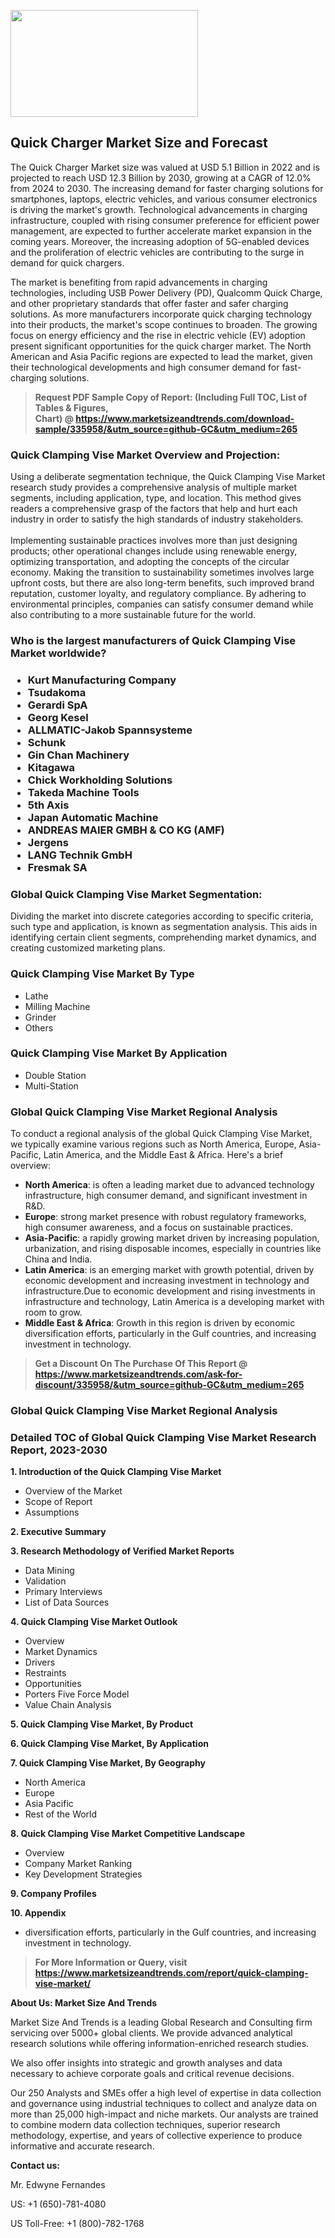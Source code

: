 <p><img class="alignnone size-medium wp-image-20088" src="https://ffe5etoiles.com/wp-content/uploads/2024/12/MST1-300x171.png" alt="" width="300" height="171" /></p><h2>Quick Charger Market Size and Forecast</h2><p>The Quick Charger Market size was valued at USD 5.1 Billion in 2022 and is projected to reach USD 12.3 Billion by 2030, growing at a CAGR of 12.0% from 2024 to 2030. The increasing demand for faster charging solutions for smartphones, laptops, electric vehicles, and various consumer electronics is driving the market's growth. Technological advancements in charging infrastructure, coupled with rising consumer preference for efficient power management, are expected to further accelerate market expansion in the coming years. Moreover, the increasing adoption of 5G-enabled devices and the proliferation of electric vehicles are contributing to the surge in demand for quick chargers.</p><p>The market is benefiting from rapid advancements in charging technologies, including USB Power Delivery (PD), Qualcomm Quick Charge, and other proprietary standards that offer faster and safer charging solutions. As more manufacturers incorporate quick charging technology into their products, the market's scope continues to broaden. The growing focus on energy efficiency and the rise in electric vehicle (EV) adoption present significant opportunities for the quick charger market. The North American and Asia Pacific regions are expected to lead the market, given their technological developments and high consumer demand for fast-charging solutions.</p></p><blockquote id="" class=""><strong>Request PDF Sample Copy of Report: (Including Full TOC, List of Tables &amp; Figures, Chart)&nbsp;@&nbsp;<strong><a href="https://www.marketsizeandtrends.com/download-sample/335958/&utm_source=github-GC&utm_medium=265" target="_blank">https://www.marketsizeandtrends.com/download-sample/335958/&utm_source=github-GC&utm_medium=265</a></strong></strong></blockquote><h3 id="" class="">Quick Clamping Vise Market&nbsp;Overview and Projection:</h3><p id="" class="">Using a deliberate segmentation technique, the Quick Clamping Vise Market research study provides a comprehensive analysis of multiple market segments, including application, type, and location. This method gives readers a comprehensive grasp of the factors that help and hurt each industry in order to satisfy the high standards of industry stakeholders. <br /> <br />Implementing sustainable practices involves more than just designing products; other operational changes include using renewable energy, optimizing transportation, and adopting the concepts of the circular economy. Making the transition to sustainability sometimes involves large upfront costs, but there are also long-term benefits, such improved brand reputation, customer loyalty, and regulatory compliance. By adhering to environmental principles, companies can satisfy consumer demand while also contributing to a more sustainable future for the world.</p><h3 id="" class="">Who is the largest manufacturers of&nbsp;Quick Clamping Vise Market worldwide?</h3><h3 class=""><p><ul><li>Kurt Manufacturing Company </li><li> Tsudakoma </li><li> Gerardi SpA </li><li> Georg Kesel </li><li> ALLMATIC-Jakob Spannsysteme </li><li> Schunk </li><li> Gin Chan Machinery </li><li> Kitagawa </li><li> Chick Workholding Solutions </li><li> Takeda Machine Tools </li><li> 5th Axis </li><li> Japan Automatic Machine </li><li> ANDREAS MAIER GMBH & CO KG (AMF) </li><li> Jergens </li><li> LANG Technik GmbH </li><li> Fresmak SA</li></ul></p></h3><h3 id="" class="">Global&nbsp;Quick Clamping Vise Market Segmentation:</h3><p id="" class="">Dividing the market into discrete categories according to specific criteria, such type and application, is known as segmentation analysis. This aids in identifying certain client segments, comprehending market dynamics, and creating customized marketing plans.</p><h3 id="" class="">Quick Clamping Vise Market&nbsp;By Type</h3><p><p><ul><li>Lathe</li><li> Milling Machine</li><li> Grinder</li><li> Others</p></li></ul></p></p><h3 id="" class="">Quick Clamping Vise Market&nbsp;By Application</h3><p class=""><p><ul><li>Double Station</li><li> Multi-Station</li></ul></p></p><h3 id="" class="">Global Quick Clamping Vise Market Regional Analysis</h3><p id="" class="">To conduct a regional analysis of the global Quick Clamping Vise Market, we typically examine various regions such as North America, Europe, Asia-Pacific, Latin America, and the Middle East &amp; Africa. Here's a brief overview:</p><ul><li><strong>North America</strong>: is often a leading market due to advanced technology infrastructure, high consumer demand, and significant investment in R&amp;D.</li><li><strong>Europe</strong>: strong market presence with robust regulatory frameworks, high consumer awareness, and a focus on sustainable practices.</li><li><strong>Asia-Pacific</strong>: a rapidly growing market driven by increasing population, urbanization, and rising disposable incomes, especially in countries like China and India.</li><li><strong>Latin America</strong>: is an emerging market with growth potential, driven by economic development and increasing investment in technology and infrastructure.Due to economic development and rising investments in infrastructure and technology, Latin America is a developing market with room to grow.</li><li><strong>Middle East &amp; Africa</strong>: Growth in this region is driven by economic diversification efforts, particularly in the Gulf countries, and increasing investment in technology.</li></ul><blockquote id="" class=""><strong>Get a Discount On The Purchase Of This Report @ <strong><a href="https://www.marketsizeandtrends.com/ask-for-discount/335958/&utm_source=github-GC&utm_medium=265" target="_blank">https://www.marketsizeandtrends.com/ask-for-discount/335958/&utm_source=github-GC&utm_medium=265</a></strong></strong></blockquote><h3 id="" class="">Global Quick Clamping Vise Market Regional Analysis</h3><h3 id="" class="">Detailed TOC of Global Quick Clamping Vise Market Research Report, 2023-2030</h3><p id="" class=""><strong>1. Introduction of the Quick Clamping Vise Market</strong></p><ul><li>Overview of the Market</li><li>Scope of Report</li><li>Assumptions</li></ul><p id="" class=""><strong>2. Executive Summary</strong></p><p id="" class=""><strong>3. Research Methodology of Verified Market Reports</strong></p><ul><li>Data Mining</li><li>Validation</li><li>Primary Interviews</li><li>List of Data Sources</li></ul><p id="" class=""><strong>4. Quick Clamping Vise Market Outlook</strong></p><ul><li>Overview</li><li>Market Dynamics</li><li>Drivers</li><li>Restraints</li><li>Opportunities</li><li>Porters Five Force Model</li><li>Value Chain Analysis</li></ul><p id="" class=""><strong>5. Quick Clamping Vise Market, By Product</strong></p><p id="" class=""><strong>6. Quick Clamping Vise Market, By Application</strong></p><p id="" class=""><strong>7. Quick Clamping Vise Market, By Geography</strong></p><ul><li>North America</li><li>Europe</li><li>Asia Pacific</li><li>Rest of the World</li></ul><p id="" class=""><strong>8. Quick Clamping Vise Market Competitive Landscape</strong></p><ul><li>Overview</li><li>Company Market Ranking</li><li>Key Development Strategies</li></ul><p id="" class=""><strong>9. Company Profiles</strong></p><p id="" class=""><strong>10. Appendix</strong></p><ul><li>diversification efforts, particularly in the Gulf countries, and increasing investment in technology.</li></ul><blockquote id="" class=""><strong>For More Information or Query, visit <strong><strong><a href="https://www.marketsizeandtrends.com/report/quick-clamping-vise-market/" target="_blank">https://www.marketsizeandtrends.com/report/quick-clamping-vise-market/</a></strong></strong></strong></blockquote><p id="" class=""><strong>About Us: Market Size And Trends</strong></p><p id="" class="">Market Size And Trends is a leading Global Research and Consulting firm servicing over 5000+ global clients. We provide advanced analytical research solutions while offering information-enriched research studies.</p><p id="" class="">We also offer insights into strategic and growth analyses and data necessary to achieve corporate goals and critical revenue decisions.</p><p id="" class="">Our 250 Analysts and SMEs offer a high level of expertise in data collection and governance using industrial techniques to collect and analyze data on more than 25,000 high-impact and niche markets. Our analysts are trained to combine modern data collection techniques, superior research methodology, expertise, and years of collective experience to produce informative and accurate research.</p><p id="" class=""><strong>Contact us:</strong></p><p id="" class="">Mr. Edwyne Fernandes</p><p id="" class="">US: +1 (650)-781-4080</p><p id="" class="">US Toll-Free: +1 (800)-782-1768</p>
